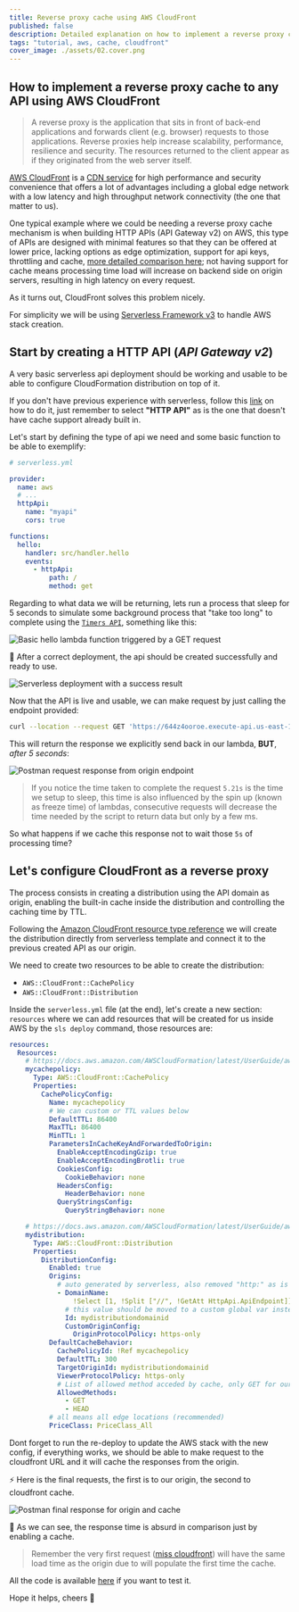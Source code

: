 ```yaml
---
title: Reverse proxy cache using AWS CloudFront
published: false
description: Detailed explanation on how to implement a reverse proxy cache to any API using AWS CloudFront
tags: "tutorial, aws, cache, cloudfront"
cover_image: ./assets/02.cover.png
---
```


## How to implement a reverse proxy cache to any API using AWS CloudFront

> A reverse proxy is the application that sits in front of back-end applications and forwards client (e.g. browser) requests to those applications. Reverse proxies help increase scalability, performance, resilience and security. The resources returned to the client appear as if they originated from the web server itself.

[AWS CloudFront](https://docs.aws.amazon.com/AmazonCloudFront/latest/DeveloperGuide/Introduction.html) is a [CDN service](https://en.wikipedia.org/wiki/Content_delivery_network) for high performance and security convenience that offers a lot of advantages including a global edge network with a low latency and high throughput network connectivity (the one that matter to us).

One typical example where we could be needing a reverse proxy cache mechanism is when building HTTP APIs (API Gateway v2) on AWS, this type of APIs are designed with minimal features so that they can be offered at lower price, lacking options as edge optimization, support for api keys, throttling and cache, [more detailed comparison here](https://docs.aws.amazon.com/apigateway/latest/developerguide/http-api-vs-rest.html); not having support for cache means processing time load will increase on backend side on origin servers, resulting in high latency on every request.

As it turns out, CloudFront solves this problem nicely.

For simplicity we will be using [Serverless Framework v3](https://www.serverless.com/framework/docs) to handle AWS stack creation.

## Start by creating a HTTP API (_API Gateway v2_)

A very basic serverless api deployment should be working and usable to be able to configure CloudFormation distribution on top of it.

If you don't have previous experience with serverless, follow this [link](https://www.serverless.com/framework/docs/tutorial) on how to do it, just remember to select **"HTTP API"** as is the one that doesn't have cache support already built in.

Let's start by defining the type of api we need and some basic function to be able to exemplify:

```yaml
# serverless.yml

provider:
  name: aws
  # ...
  httpApi:
    name: "myapi"
    cors: true

functions:
  hello:
    handler: src/handler.hello
    events:
      - httpApi:
          path: /
          method: get
```

Regarding to what data we will be returning, lets run a process that sleep for 5 seconds to simulate some background process that "take too long" to complete using the [`Timers API`](https://nodejs.org/api/timers.html#timers-promises-api), something like this:

![Basic hello lambda function triggered by a GET request](./assets/02.image.2.png)

🎉 After a correct deployment, the api should be created successfully and ready to use.

![Serverless deployment with a success result](./assets/02.image.1.png)

Now that the API is live and usable, we can make request by just calling the endpoint provided:

```bash
curl --location --request GET 'https://644z4ooroe.execute-api.us-east-1.amazonaws.com/'
```

This will return the response we explicitly send back in our lambda, **BUT**, _after 5 seconds_:

![Postman request response from origin endpoint](./assets/02.image.3.png)

> If you notice the time taken to complete the request `5.21s` is the time we setup to sleep, this time is also influenced by the spin up (known as freeze time) of lambdas, consecutive requests will decrease the time needed by the script to return data but only by a few ms.

So what happens if we cache this response not to wait those `5s` of processing time?

## Let's configure CloudFront as a reverse proxy

The process consists in creating a distribution using the API domain as origin, enabling the built-in cache inside the distribution and controlling the caching time by TTL.

Following the [Amazon CloudFront resource type reference](https://docs.aws.amazon.com/AWSCloudFormation/latest/UserGuide/AWS_CloudFront.html) we will create the distribution directly from serverless template and connect it to the previous created API as our origin.

We need to create two resources to be able to create the distribution:

- `AWS::CloudFront::CachePolicy`
- `AWS::CloudFront::Distribution`

Inside the `serverless.yml` file (at the end), let's create a new section: `resources` where we can add resources that will be created for us inside AWS by the `sls deploy` command, those resources are:

```yaml
resources:
  Resources:
    # https://docs.aws.amazon.com/AWSCloudFormation/latest/UserGuide/aws-resource-cloudfront-cachepolicy.html
    mycachepolicy:
      Type: AWS::CloudFront::CachePolicy
      Properties:
        CachePolicyConfig:
          Name: mycachepolicy
          # We can custom or TTL values below
          DefaultTTL: 86400
          MaxTTL: 86400
          MinTTL: 1
          ParametersInCacheKeyAndForwardedToOrigin:
            EnableAcceptEncodingGzip: true
            EnableAcceptEncodingBrotli: true
            CookiesConfig:
              CookieBehavior: none
            HeadersConfig:
              HeaderBehavior: none
            QueryStringsConfig:
              QueryStringBehavior: none

    # https://docs.aws.amazon.com/AWSCloudFormation/latest/UserGuide/aws-resource-cloudfront-distribution.html
    mydistribution:
      Type: AWS::CloudFront::Distribution
      Properties:
        DistributionConfig:
          Enabled: true
          Origins:
            # auto generated by serverless, also removed "http:" as is not allowed in domain name, is going to use the default API URL generated by AWS, if you have a custom api url, just replace it here
            - DomainName:
                !Select [1, !Split ["//", !GetAtt HttpApi.ApiEndpoint]]
              # this value should be moved to a custom global var instead of duplicating the same string below
              Id: mydistributiondomainid
              CustomOriginConfig:
                OriginProtocolPolicy: https-only
          DefaultCacheBehavior:
            CachePolicyId: !Ref mycachepolicy
            DefaultTTL: 300
            TargetOriginId: mydistributiondomainid
            ViewerProtocolPolicy: https-only
            # List of allowed method acceded by cache, only GET for our case
            AllowedMethods:
              - GET
              - HEAD
          # all means all edge locations (recommended)
          PriceClass: PriceClass_All
```

Dont forget to run the re-deploy to update the AWS stack with the new config, if everything works, we should be able to make request to the cloudfront URL and it will cache the responses from the origin.

⚡️ Here is the final requests, the first is to our origin, the second to cloudfront cache.

![Postman final response for origin and cache](./assets/02.image.4.gif)

🤯 As we can see, the response time is absurd in comparison just by enabling a cache.

> Remember the very first request ([miss cloudfront](https://docs.amazonaws.cn/en_us/AmazonCloudFront/latest/DeveloperGuide/understanding-the-cache-key.html)) will have the same load time as the origin due to will populate the first time the cache.

All the code is available [here](https://github.com/frangeris/example-reverse-proxy-cache-cloudfront) if you want to test it.

Hope it helps, cheers 🍻
